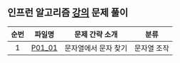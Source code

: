 ## 인프런 알고리즘 [강의](https://www.inflearn.com/course/%EC%9E%90%EB%B0%94-%EC%95%8C%EA%B3%A0%EB%A6%AC%EC%A6%98-%EB%AC%B8%EC%A0%9C%ED%92%80%EC%9D%B4-%EC%BD%94%ED%85%8C%EB%8C%80%EB%B9%84) 문제 풀이

| 순번  |                 파일명                  |  문제 간략 소개   |   분류   |
|:---:|:------------------------------------:|:-----------:|:------:|
|  1  |    [P01_01](./string/P01_01.java)    | 문자열에서 문자 찾기 | 문자열 조작 |